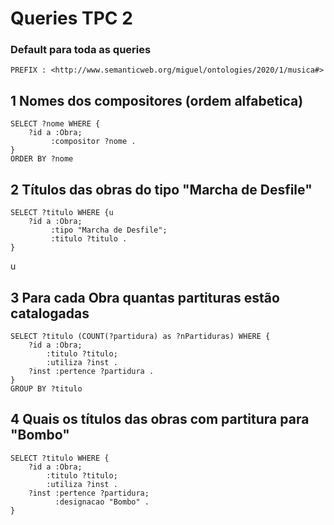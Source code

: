 # Queries TPC 2

### Default para toda as queries

```sparql
PREFIX : <http://www.semanticweb.org/miguel/ontologies/2020/1/musica#>
```
## 1 Nomes dos compositores (ordem alfabetica)

```sparql
SELECT ?nome WHERE { 
    ?id a :Obra;
         :compositor ?nome .
}
ORDER BY ?nome
```

## 2 Títulos das obras do tipo **"Marcha de Desfile"**

```sparql
SELECT ?titulo WHERE {u
    ?id a :Obra;
         :tipo "Marcha de Desfile";
         :titulo ?titulo .
}
```
u
## 3 Para cada Obra quantas partituras estão catalogadas

```sparql
SELECT ?titulo (COUNT(?partidura) as ?nPartiduras) WHERE { 
	?id a :Obra;
     	:titulo ?titulo;
     	:utiliza ?inst .
    ?inst :pertence ?partidura .
}
GROUP BY ?titulo
```

## 4 Quais os títulos das obras com partitura para **"Bombo"**

```sparql
SELECT ?titulo WHERE { 
	?id a :Obra;
     	:titulo ?titulo;
     	:utiliza ?inst .
    ?inst :pertence ?partidura;
          :designacao "Bombo" .
}
```

